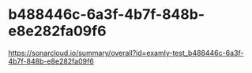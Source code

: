 # b488446c-6a3f-4b7f-848b-e8e282fa09f6
https://sonarcloud.io/summary/overall?id=examly-test_b488446c-6a3f-4b7f-848b-e8e282fa09f6
